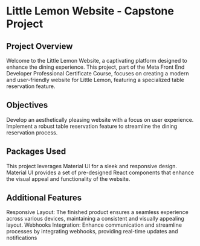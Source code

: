 # Little Lemon Website - Capstone Project

## Project Overview

Welcome to the Little Lemon Website, a captivating platform designed to enhance the dining experience. This project, part of the Meta Front End Developer Professional Certificate Course, focuses on creating a modern and user-friendly website for Little Lemon, featuring a specialized table reservation feature.


## Objectives
Develop an aesthetically pleasing website with a focus on user experience.
Implement a robust table reservation feature to streamline the dining reservation process.

## Packages Used

This project leverages Material UI for a sleek and responsive design. Material UI provides a set of pre-designed React components that enhance the visual appeal and functionality of the website.

## Additional Features
Responsive Layout: The finished product ensures a seamless experience across various devices, maintaining a consistent and visually appealing layout.
Webhooks Integration: Enhance communication and streamline processes by integrating webhooks, providing real-time updates and notifications
